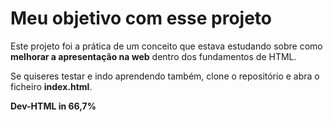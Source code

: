 # Meu objetivo com esse projeto

Este projeto foi a prática de um conceito que estava estudando sobre como **melhorar a apresentação na web** dentro dos fundamentos de HTML.

Se quiseres testar e indo aprendendo também, clone o repositório e abra o ficheiro **index.html**.

**Dev-HTML in 66,7%**